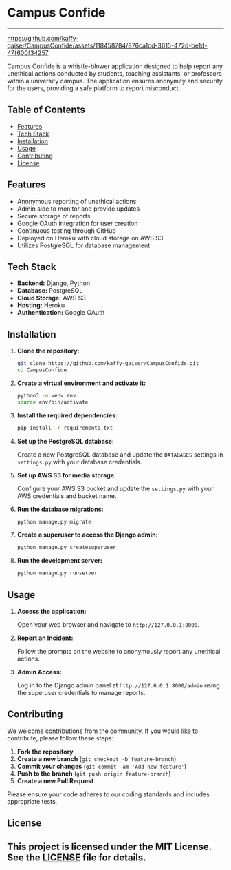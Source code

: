 # Campus Confide

---


https://github.com/kaffy-qaiser/CampusConfide/assets/118458784/876ca1cd-3615-472d-be1d-47f600f34257


Campus Confide is a whistle-blower application designed to help report any unethical actions conducted by students, teaching assistants, or professors within a university campus. The application ensures anonymity and security for the users, providing a safe platform to report misconduct.

## Table of Contents

- [Features](#features)
- [Tech Stack](#tech-stack)
- [Installation](#installation)
- [Usage](#usage)
- [Contributing](#contributing)
- [License](#license)

## Features

- Anonymous reporting of unethical actions
- Admin side to monitor and provide updates
- Secure storage of reports
- Google OAuth integration for user creation
- Continuous testing through GitHub
- Deployed on Heroku with cloud storage on AWS S3
- Utilizes PostgreSQL for database management

## Tech Stack

- **Backend:** Django, Python
- **Database:** PostgreSQL
- **Cloud Storage:** AWS S3
- **Hosting:** Heroku
- **Authentication:** Google OAuth

## Installation

1. **Clone the repository:**

   ```bash
   git clone https://github.com/kaffy-qaiser/CampusConfide.git
   cd CampusConfide
   ```

2. **Create a virtual environment and activate it:**

   ```bash
   python3 -m venv env
   source env/bin/activate
   ```

3. **Install the required dependencies:**

   ```bash
   pip install -r requirements.txt
   ```

4. **Set up the PostgreSQL database:**

   Create a new PostgreSQL database and update the `DATABASES` settings in `settings.py` with your database credentials.

5. **Set up AWS S3 for media storage:**

   Configure your AWS S3 bucket and update the `settings.py` with your AWS credentials and bucket name.

6. **Run the database migrations:**

   ```bash
   python manage.py migrate
   ```

7. **Create a superuser to access the Django admin:**

   ```bash
   python manage.py createsuperuser
   ```

8. **Run the development server:**

   ```bash
   python manage.py runserver
   ```

## Usage

1. **Access the application:**

   Open your web browser and navigate to `http://127.0.0.1:8000`.

2. **Report an Incident:**

   Follow the prompts on the website to anonymously report any unethical actions.

3. **Admin Access:**

   Log in to the Django admin panel at `http://127.0.0.1:8000/admin` using the superuser credentials to manage reports.

## Contributing

We welcome contributions from the community. If you would like to contribute, please follow these steps:

1. **Fork the repository**
2. **Create a new branch** (`git checkout -b feature-branch`)
3. **Commit your changes** (`git commit -am 'Add new feature'`)
4. **Push to the branch** (`git push origin feature-branch`)
5. **Create a new Pull Request**

Please ensure your code adheres to our coding standards and includes appropriate tests.

## License

This project is licensed under the MIT License. See the [LICENSE](LICENSE) file for details.
---

